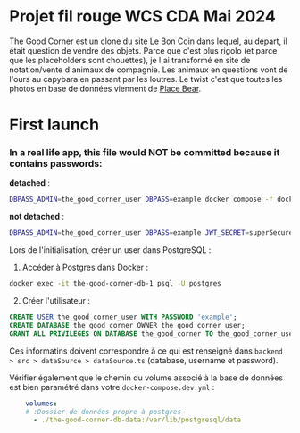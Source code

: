 # Projet fil rouge WCS CDA Mai 2024

The Good Corner est un clone du site Le Bon Coin dans lequel, au départ, il était question de vendre des objets. Parce que c'est plus rigolo (et parce que les placeholders sont chouettes), je l'ai transformé en site de notation/vente d'animaux de compagnie. Les animaux en questions vont de l'ours au capybara en passant par les loutres. Le twist c'est que toutes les photos en base de données viennent de [Place Bear](https://placebear.com/). 

# First launch

### In a real life app, this file would NOT be committed because it contains passwords:
**detached** : 
```sh
DBPASS_ADMIN=the_good_corner_user DBPASS=example docker compose -f docker-compose.dev.yml up -d --build --force-recreate
```

**not detached** : 
```sh
DBPASS_ADMIN=the_good_corner_user DBPASS=example JWT_SECRET=superSecuredKey___ docker compose -f docker-compose.dev.yml up --build --force-recreate
```

Lors de l'initialisation, créer un user dans PostgreSQL : 
1. Accéder à Postgres dans Docker : 
```sh
docker exec -it the-good-corner-db-1 psql -U postgres
```
2. Créer l'utilisateur : 
```sql
CREATE USER the_good_corner_user WITH PASSWORD 'example';
CREATE DATABASE the_good_corner OWNER the_good_corner_user;
GRANT ALL PRIVILEGES ON DATABASE the_good_corner TO the_good_corner_user;
```

Ces informatins doivent correspondre à ce qui est renseigné dans `backend > src > dataSource > dataSource.ts` (database, username et password).

Vérifier également que le chemin du volume associé à la base de données est bien paramétré dans votre `docker-compose.dev.yml` : 
```yml
    volumes:
    # :Dossier de données propre à postgres
      - ./the-good-corner-db-data:/var/lib/postgresql/data
```
